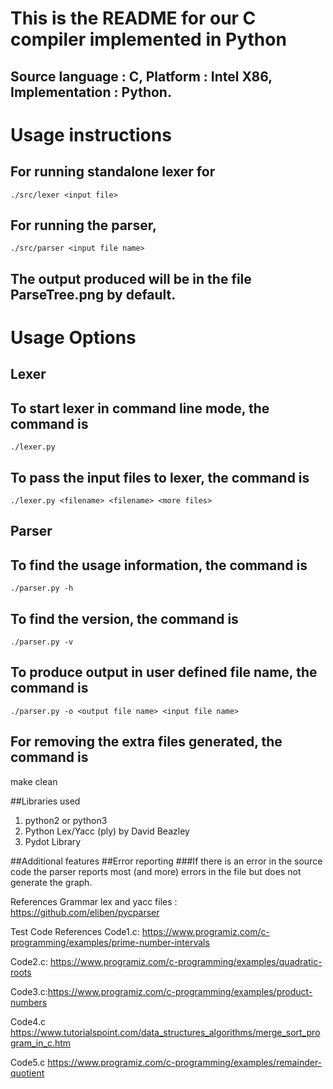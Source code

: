 # This is the README for our C compiler implemented in Python

## Source language : C, Platform : Intel X86, Implementation : Python.

# Usage instructions
## For running standalone lexer for  
``` ./src/lexer <input file> ```

## For running the parser,
``` ./src/parser <input file name> ```

## The output produced will be in the file ParseTree.png by default. 

# Usage Options
## Lexer 
## To start lexer in command line mode, the command is
```./lexer.py ```
## To pass the input files to lexer, the command is
```./lexer.py <filename> <filename> <more files> ```

## Parser
## To find the usage information, the command is
```./parser.py -h ```
## To find the version, the command is
```./parser.py -v ```
## To produce output in user defined file name, the command is
```./parser.py -o <output file name> <input file name>```

## For removing the extra files generated, the command is 
make clean

##Libraries used 
1) python2 or python3
2) Python Lex/Yacc (ply) by David Beazley
3) Pydot Library

##Additional features
##Error reporting
###If there is an error in the source code the parser reports most (and more) errors in the file but does not generate the graph.

References Grammar
lex and yacc files : https://github.com/eliben/pycparser

Test Code References
Code1.c: https://www.programiz.com/c-programming/examples/prime-number-intervals

Code2.c: https://www.programiz.com/c-programming/examples/quadratic-roots

Code3.c:https://www.programiz.com/c-programming/examples/product-numbers

Code4.c https://www.tutorialspoint.com/data_structures_algorithms/merge_sort_program_in_c.htm

Code5.c https://www.programiz.com/c-programming/examples/remainder-quotient
